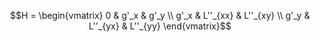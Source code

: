 $$H = \begin{vmatrix} 0 & g'_x & g'_y \\ g'_x & L''_{xx} & L''_{xy} \\ g'_y & L''_{yx} & L''_{yy} \end{vmatrix}$$